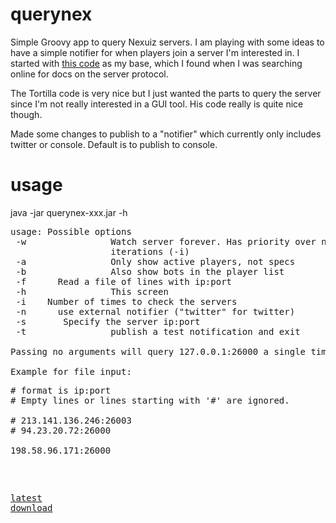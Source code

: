 querynex
========

Simple Groovy app to query Nexuiz servers. I am playing with some ideas to have a simple notifier for when players join a server I'm interested in. I started with [this code](https://code.google.com/p/tortilla/) as my base, which I found when I was searching online for docs on the server protocol. 

The Tortilla code is very nice but I just wanted the parts to query the server since I'm not really interested in a GUI tool. His code really is quite nice though.

Made some changes to publish to a "notifier" which currently only includes twitter or console. Default is to publish to console.

usage
=====
java -jar querynex-xxx.jar -h
<pre>
usage: Possible options
 -w                Watch server forever. Has priority over number of
                   iterations (-i)
 -a                Only show active players, not specs
 -b                Also show bots in the player list
 -f <filename>     Read a file of lines with ip:port
 -h                This screen
 -i <iterations>   Number of times to check the servers
 -n <notifier>     use external notifier ("twitter" for twitter)
 -s <ip:port>      Specify the server ip:port
 -t                publish a test notification and exit

Passing no arguments will query 127.0.0.1:26000 a single time.

Example for file input:
<pre>
# format is ip:port
# Empty lines or lines starting with '#' are ignored.

# 213.141.136.246:26003
# 94.23.20.72:26000

198.58.96.171:26000
</pre>

[latest download](https://dl.dropboxusercontent.com/u/510237/nexuiz/querynex-all.jar)
